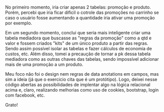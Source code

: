 No primeiro momento, iria criar apenas 2 tabelas: promoção e produto. Porém, percebi que iria ficar dificil o cotrole das promoções no carrinho se caso o usuário fosse aumentando a quantidade iria ativar uma promoção por exemplo.

Em um segundo momento, conclui que seria mais inteligente criar uma tabela mediadora que buscasse as "regras da promoção" como a qtd e valor e fossem criados "kits" de um único produto a partir das regras. Sendo assim possível isolar as tabelas e fazer cálculos de economia de custos, etc. Além disso, tomei a precaução de tornar a pk dessa tabela mediadora como as outras chaves das tabelas, sendo impossível adicionar mais de uma promoção a um produto.

Meu foco não foi o design nem regras de data anotations em campos, mas sim a ideia (já que o exercicio cita que é um protótipo). Logo, deixei nesse código abertas as possibilidades de implentar algo na lógica relacional acima e, claro, realizando melhorias como uso de cookies, bootstrap, login com facebook, etc.

Grato!
